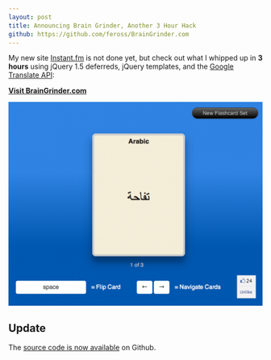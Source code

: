 ```yaml
---
layout: post
title: Announcing Brain Grinder, Another 3 Hour Hack
github: https://github.com/feross/BrainGrinder.com
---
```


My new site [Instant.fm](http://instant.fm) is not done yet, but check out what I whipped up in **3 hours** using jQuery 1.5 deferreds, jQuery templates, and the [Google Translate API](http://code.google.com/apis/language/):

**[Visit BrainGrinder.com](http://braingrinder.com "Automatic Foreign Language Flashcards")**

![Brain Grinder - Automatic Foreign Language Flashcards](/images/braingrinder-screenshot.png)

## Update

The [source code is now available](https://github.com/feross/BrainGrinder.com) on Github.